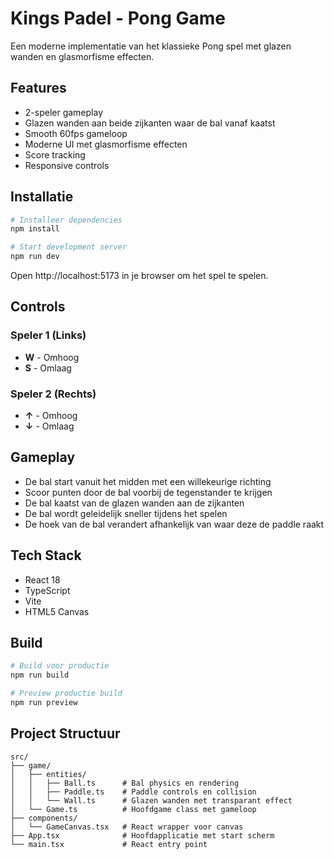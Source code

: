# Kings Padel - Pong Game

Een moderne implementatie van het klassieke Pong spel met glazen wanden en glasmorfisme effecten.

## Features

- 2-speler gameplay
- Glazen wanden aan beide zijkanten waar de bal vanaf kaatst
- Smooth 60fps gameloop
- Moderne UI met glasmorfisme effecten
- Score tracking
- Responsive controls

## Installatie

```bash
# Installeer dependencies
npm install

# Start development server
npm run dev
```

Open http://localhost:5173 in je browser om het spel te spelen.

## Controls

### Speler 1 (Links)
- **W** - Omhoog
- **S** - Omlaag

### Speler 2 (Rechts)
- **↑** - Omhoog
- **↓** - Omlaag

## Gameplay

- De bal start vanuit het midden met een willekeurige richting
- Scoor punten door de bal voorbij de tegenstander te krijgen
- De bal kaatst van de glazen wanden aan de zijkanten
- De bal wordt geleidelijk sneller tijdens het spelen
- De hoek van de bal verandert afhankelijk van waar deze de paddle raakt

## Tech Stack

- React 18
- TypeScript
- Vite
- HTML5 Canvas

## Build

```bash
# Build voor productie
npm run build

# Preview productie build
npm run preview
```

## Project Structuur

```
src/
├── game/
│   ├── entities/
│   │   ├── Ball.ts      # Bal physics en rendering
│   │   ├── Paddle.ts    # Paddle controls en collision
│   │   └── Wall.ts      # Glazen wanden met transparant effect
│   └── Game.ts          # Hoofdgame class met gameloop
├── components/
│   └── GameCanvas.tsx   # React wrapper voor canvas
├── App.tsx              # Hoofdapplicatie met start scherm
└── main.tsx             # React entry point
```